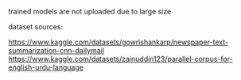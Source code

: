 trained models are not uploaded due to large size

dataset sources:

https://www.kaggle.com/datasets/gowrishankarp/newspaper-text-summarization-cnn-dailymail
https://www.kaggle.com/datasets/zainuddin123/parallel-corpus-for-english-urdu-language

